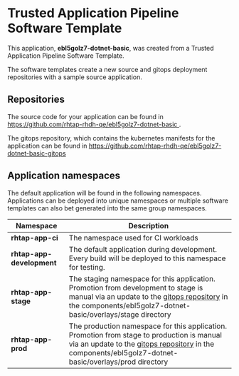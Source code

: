 # Trusted Application Pipeline Software Template

This application, **ebl5golz7-dotnet-basic**, was created from a Trusted Application Pipeline Software Template.

The software templates create a new source and gitops deployment repositories with a sample source application. 

## Repositories

The source code for your application can be found in [https://github.com/rhtap-rhdh-qe/ebl5golz7-dotnet-basic ](https://github.com/rhtap-rhdh-qe/ebl5golz7-dotnet-basic ).
 
The gitops repository, which contains the kubernetes manifests for the application can be found in 
[https://github.com/rhtap-rhdh-qe/ebl5golz7-dotnet-basic-gitops ](https://github.com/rhtap-rhdh-qe/ebl5golz7-dotnet-basic-gitops ) 

## Application namespaces 

The default application will be found in the following namespaces. Applications can be deployed into unique namespaces or multiple software templates can also bet generated into the same group namespaces.  

|  Namespace   |  Description   |  
| -------- | -------- |
| **rhtap-app-ci** | The namespace used for CI workloads |
| **rhtap-app-development** | The default application during development. Every build will be deployed to this namespace for testing. |
| **rhtap-app-stage** | The staging namespace for this application. Promotion from development to stage is manual via an update to the [gitops repository](https://github.com/rhtap-rhdh-qe/ebl5golz7-dotnet-basic-gitops ) in the components/ebl5golz7-dotnet-basic/overlays/stage directory |
| **rhtap-app-prod** | The production namespace for this application. Promotion from stage to production is manual via an update to the [gitops repository](https://github.com/rhtap-rhdh-qe/ebl5golz7-dotnet-basic-gitops ) in the components/ebl5golz7-dotnet-basic/overlays/prod directory |